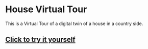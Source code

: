 # House Virtual Tour
This is a Virtual Tour of a digital twin of a house in a country side.

## [Click to try it yourself](https://siddheshgunjal.github.io/house-virtual-tour/)